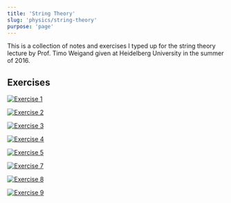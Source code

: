 ```yaml
---
title: 'String Theory'
slug: 'physics/string-theory'
purpose: 'page'
---
```


This is a collection of notes and exercises I typed up for the string theory lecture by Prof. Timo Weigand given at Heidelberg University in the summer of 2016.

## Exercises

<div class="grid">

[![Exercise 1](sol-01.png)](sol-01.pdf)

[![Exercise 2](sol-02.png)](sol-02.pdf)

[![Exercise 3](sol-03.png)](sol-03.pdf)

[![Exercise 4](sol-04.png)](sol-04.pdf)

[![Exercise 5](sol-05.png)](sol-05.pdf)

[![Exercise 7](sol-07.png)](sol-07.pdf)

[![Exercise 8](sol-08.png)](sol-08.pdf)

[![Exercise 9](sol-09.png)](sol-09.pdf)

</div>
